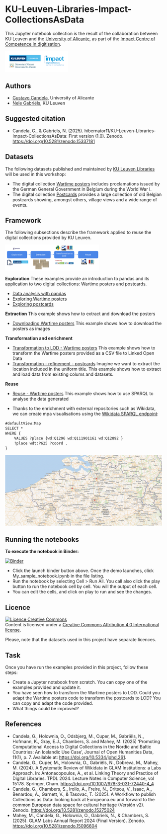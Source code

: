 # KU-Leuven-Libraries-Impact-CollectionsAsData

This Jupyter notebook collection is the result of the collaboration between KU Leuven and the [University of Alicante](https://www.ua.es/), as part of the [Impact Centre of Competence in digitisation](https://www.digitisation.eu/).

<img src="images/logos.png" width="40%">

## Authors

- [Gustavo Candela](https://orcid.org/0000-0001-6122-0777), University of Alicante
- [Nele Gabriëls](https://orcid.org/0000-0002-0325-3228), KU Leuven

## Suggested citation

- Candela, G., & Gabriels, N. (2025). hibernator11/KU-Leuven-Libraries-Impact-CollectionsAsData: First version (1.0). Zenodo. https://doi.org/10.5281/zenodo.15337181

## Datasets
The following datasets published and maintained by [KU Leuven Libraries](https://bib.kuleuven.be/english) will be used in this workshop:

- The digital collection [Wartime posters](https://kuleuven.limo.libis.be/discovery/collectionDiscovery?vid=32KUL_KUL:KULeuven&collectionId=81411182030001488&lang=en) includes proclamations issued by the German General Government in Belgium during the World War I.
- The digital collection [Postcards](https://kuleuven.limo.libis.be/discovery/collectionDiscovery?vid=32KUL_KUL:KULeuven&collectionId=81531489730001488&lang=en) provides a large collection of old Belgian postcards showing, amongst others, village views and a wide range of events. 

## Framework

The following subsections describe the framework applied to reuse the digital collections provided by KU Leuven.

<img src="images/workflow.png" width="60%">

**Exploration**
These examples provide an introduction to pandas and its application to two digital collections: Wartime posters and postcards.

- [Data analysis with pandas](https://nbviewer.org/github/hibernator11/KU-Leuven-Libraries-Impact-CollectionsAsData/blob/main/notebooks/exploration/pandas-introduction.ipynb)
- [Exploring Wartime posters](https://nbviewer.org/github/hibernator11/KU-Leuven-Libraries-Impact-CollectionsAsData/blob/main/notebooks/exploration/wartime-posters-exploration.ipynb)
- [Exploring postcards](https://nbviewer.org/github/hibernator11/KU-Leuven-Libraries-Impact-CollectionsAsData/blob/main/notebooks/exploration/postcards-exploration.ipynb)

**Extraction** This example shows how to extract and download the posters
- [Downloading Wartime posters](https://nbviewer.org/github/hibernator11/KU-Leuven-Libraries-Impact-CollectionsAsData/blob/main/notebooks/extraction/wartime-posters-extraction.ipynb) This example shows how to download the posters as images

**Transformation and enrichment**
- [Transformation to LOD - Wartime posters](https://nbviewer.org/github/hibernator11/KU-Leuven-Libraries-Impact-CollectionsAsData/blob/main/notebooks/transformation/wartime-posters-transformation-LOD.ipynb) This example shows how to transform the Wartime posters provided as a CSV file to Linked Open Data 
- [Transformation - refinement - postcards](https://nbviewer.org/github/hibernator11/KU-Leuven-Libraries-Impact-CollectionsAsData/blob/main/notebooks/transformation/postcards-transformation-refinement.ipynb) Imagine we want to extract the location included in the uniform title. This example shows how to extract and load data from existing colums and datasets.

**Reuse**
- [Reuse - Wartime posters](https://nbviewer.org/github/hibernator11/KU-Leuven-Libraries-Impact-CollectionsAsData/blob/main/notebooks/transformation/wartime-posters-reuse.ipynb) This example shows how to use SPARQL to analyse the data generated

- Thanks to the enrichment with external repositories such as Wikidata, we can create mpa visualisations using the [Wikidata SPARQL endpoint](https://w.wiki/Dyey):

```
#defaultView:Map
SELECT *
WHERE { 
    VALUES ?place {wd:Q1296 wd:Q111901161 wd:Q12892 }
    ?place wdt:P625 ?coord .
}
```

<img src="images/map.png" widht="40%">

## Running the notebooks
**To execute the notebook in Binder:**

[![Binder](https://mybinder.org/badge_logo.svg)](https://mybinder.org/v2/gh/hibernator11/KU-Leuven-Libraries-Impact-CollectionsAsData/HEAD)

- Click the launch binder button above. Once the demo launches, click My_sample_notebook.ipynb in the file listing.
- Run the notebook by selecting Cell > Run All. You call also click the play button to run the notebook cell by cell. You will the output of each cell.
- You can edit the cells, and click on play to run and see the changes.

## Licence
<a rel="license" href="http://creativecommons.org/licenses/by/4.0/"><img alt="Licence Creative Commons" style="border-width:0" src="https://i.creativecommons.org/l/by/4.0/80x15.png" /></a><br />Content is licensed under a <a rel="license" href="http://creativecommons.org/licenses/by/4.0/">Creative Commons Attribution 4.0 International license</a>.

Please, note that the datasets used in this project have separate licences.

## Task

Once you have run the examples provided in this project, follow these steps:

- Create a Jupyter notebook from scratch. You can copy one of the examples provided and update it.
- You have seen how to transform the Wartime posters to LOD. Could you adapt the Wartime posters code to transform the postcards to LOD? You can copy and adapt the code provided.
- What things could be improved? 

## References

- Candela, G., Holownia, O., Odsbjerg, M., Cuper, M., Gabriëls, N., Hofmann, K., Gray, E.J., Chambers, S. and Mahey, M. (2025) ‘Promoting Computational Access to Digital Collections in the Nordic and Baltic Countries: An Icelandic Use Case’, Journal of Open Humanities Data, 11(1), p. 7. Available at: https://doi.org/10.5334/johd.261.
- Candela, G., Cuper, M., Holownia, O., Gabriëls, N., Dobreva, M., Mahey, M. (2024). A Systematic Review of Wikidata in GLAM Institutions: a Labs Approach. In: Antonacopoulos, A., et al. Linking Theory and Practice of Digital Libraries. TPDL 2024. Lecture Notes in Computer Science, vol 15178. Springer, Cham. https://doi.org/10.1007/978-3-031-72440-4_4
- Candela, G., Chambers, S., Irollo, A., Freire, N., Dritsou, V., Isaac, A., Benardou, A., Garnett, V., & Tasovac, T. (2025). A Workflow to publish Collections as Data: looking back at Europeana.eu and forward to the common European data space for cultural heritage (Versión v2). Zenodo. https://doi.org/10.5281/zenodo.15275024
- Mahey, M., Candela, G., Holownia, O., Gabriels, N., & Chambers, S. (2025). GLAM Labs Annual Report 2024 (Final Version). Zenodo. https://doi.org/10.5281/zenodo.15096604
